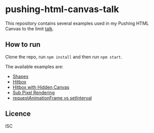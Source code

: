 # pushing-html-canvas-talk

This repository contains several examples used in my Pushing HTML Canvas to the limit [talk](https://victorfern91.github.io/pushing-html-canvas-talk/Pushing%20HTML%20Canvas%20to%20the%20Limit.pdf).

## How to run

Clone the repo, run `npm install` and then run `npm start`.

The available examples are:
- [Shapes](http://localhost:8080/examples/shapes)
- [Hitbox](http://localhost:8080/examples/hitbox)
- [Hitbox with Hidden Canvas](http://localhost:8080/examples/hitbox-hidden)
- [Sub Pixel Rendering](http://localhost:8080/examples/pixel)
- [requestAnimationFrame vs setInterval](http://localhost:8080/examples/time)

## Licence
ISC
